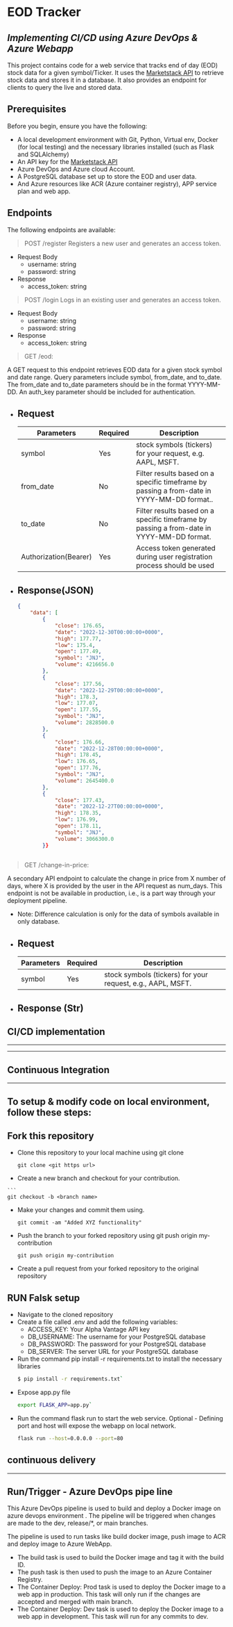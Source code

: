 # EOD Tracker
## _Implementing CI/CD using Azure DevOps & Azure Webapp_

This project contains code for a web service that tracks end of day (EOD) stock data for a given symbol/Ticker. It uses the [Marketstack API](http://api.marketstack.com/v1/) to retrieve stock data and stores it in a database. It also provides an endpoint for clients to query the live and stored data.


## Prerequisites
Before you begin, ensure you have the following:
- A local development environment with Git, Python, Virtual env, Docker (for local testing) and the necessary libraries installed (such as Flask and SQLAlchemy)
- An API key for the [Marketstack API](http://api.marketstack.com/v1/)
- Azure DevOps and Azure cloud Account.
- A PostgreSQL database set up to store the EOD and user data.
- And Azure resources like ACR (Azure container registry), APP service plan and web app.


## Endpoints
The following endpoints are available:

> POST /register
Registers a new user and generates an access token.

+ Request Body
    + username: string
    + password: string
+ Response
    + access_token: string

>POST /login
Logs in an existing user and generates an access token.

+ Request Body
    + username: string
    + password: string
+ Response
    + access_token: string

> GET /eod: 

A GET request to this endpoint retrieves EOD data for a given stock symbol and date range. Query parameters include symbol, from_date, and to_date. The from_date and to_date parameters should be in the format YYYY-MM-DD. An auth_key parameter should be included for authentication.

+ ## Request

    | Parameters | Required |Description |
    | ------ | ------ |------ |
    | symbol | Yes | stock symbols (tickers) for your request, e.g. AAPL, MSFT.  |
    | from_date | No |Filter results based on a specific timeframe by passing a from-date in YYYY-MM-DD format..  |
    | to_date | No | Filter results based on a specific timeframe by passing a from-date in YYYY-MM-DD format.  |
    | Authorization(Bearer) | Yes | Access token generated during user registration process should be used  |
+ ## Response(JSON)
    ```JSON
    {
        "data": [
            {
                "close": 176.65,
                "date": "2022-12-30T00:00:00+0000",
                "high": 177.77,
                "low": 175.4,
                "open": 177.49,
                "symbol": "JNJ",
                "volume": 4216656.0
            },
            {
                "close": 177.56,
                "date": "2022-12-29T00:00:00+0000",
                "high": 178.3,
                "low": 177.07,
                "open": 177.55,
                "symbol": "JNJ",
                "volume": 2828500.0
            },
            {
                "close": 176.66,
                "date": "2022-12-28T00:00:00+0000",
                "high": 178.45,
                "low": 176.65,
                "open": 177.76,
                "symbol": "JNJ",
                "volume": 2645400.0
            },
            {
                "close": 177.43,
                "date": "2022-12-27T00:00:00+0000",
                "high": 178.35,
                "low": 176.99,
                "open": 178.11,
                "symbol": "JNJ",
                "volume": 3066300.0
            }}
        
> GET /change-in-price:

A secondary API endpoint to calculate the change in price from X number of days, where X is provided by the user in the API request as num_days. This endpoint is not be available in production, i.e., is a part way through your deployment pipeline.
- Note: Difference calculation is only for the data of symbols available in only database. 
+ ## Request
    | Parameters | Required |Description |
    | ------ | ------ |------ |
    | symbol | Yes | stock symbols (tickers) for your request, e.g., AAPL, MSFT.  |

+ ## Response (Str)

## CI/CD implementation
----------
----------

## Continuous Integration 
_____________
## To setup & modify code on local environment, follow these steps:


## Fork this repository

+ Clone this repository to your local machine using git clone 
    ```
  git clone <git https url>
  ```

+    Create a new branch and checkout for your contribution.

    ```
    git checkout -b <branch name>

+ Make your changes and commit them using.
    ```
    git commit -am "Added XYZ functionality"
    ```
- Push the branch to your forked repository using git push origin my-contribution
    ```
    git push origin my-contribution
    ```
- Create a pull request from your forked repository to the original repository

## RUN Falsk setup 
- Navigate to the cloned repository
- Create a file called .env and add the following variables:
    + ACCESS_KEY: Your Alpha Vantage API key
    + DB_USERNAME: The username for your PostgreSQL database
    + DB_PASSWORD: The password for your PostgreSQL database
    + DB_SERVER: The server URL for your PostgreSQL database
- Run the command pip install -r requirements.txt to install the necessary libraries
    ```sh
    $ pip install -r requirements.txt`
- Expose app.py file
    ```sh
    export FLASK_APP=app.py`
- Run the command flask run to start the web service. Optional - Defining port and host will expose the webapp on local network.
    ```sh
    flask run --host=0.0.0.0 --port=80
    ```



## continuous delivery 
----
## Run/Trigger - Azure DevOps pipe line 
This Azure DevOps pipeline is used to build and deploy a Docker image on azure devops environment . The pipeline will be triggered when changes are made to the dev, release/*, or main branches.

The pipeline is used to run tasks like build docker image, push image to ACR and deploy image to Azure WebApp.

- The build task is used to build the Docker image and tag it with the build ID.
- The push task is then used to push the image to an Azure Container Registry.
- The Container Deploy: Prod task is used to deploy the Docker image to a web app in production. This task will only run if the changes are accepted and merged with main branch.
- The Container Deploy: Dev task is used to deploy the Docker image to a web app in development. This task will run for any commits to dev.




